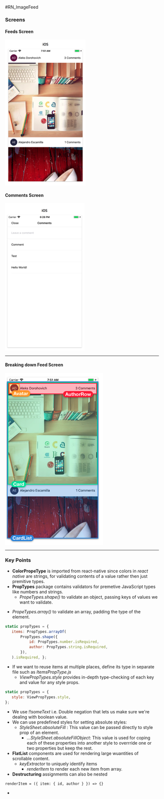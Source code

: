 #RN_ImageFeed

### Screens
#### Feeds Screen
 ![Screen 1](./externalAssets/S2.png "Feeds Listing Screen")

 #### Comments Screen
 ![Screen 2](./externalAssets/S3.png "Comments create and list Screen")

 ---

#### Breaking down Feed Screen
 ![Screen 1](./externalAssets/S1.png "Feeds Screen Components")

 ---

 ### Key Points
 + **ColorPropeType** is imported from react-native since colors in *react native* are strings, for validating contents of a value rather then just premitive types.
 + **PropTypes** package contains validators for premetive JavaScript types like numbers and strings.
   - *PropeTypes.shape()* to validate an object, passing keys of values we want to validate.
  - *PropeTypes.array()* to validate an array, padding the type of the element.
 ```javascript
 static propTypes = {
    items: PropTypes.arrayOf( 
        PropTypes.shape({
            id: PropTypes.number.isRequired,
            author: PropTypes.string.isRequired, 
        }),
    ).isRequired, };
 ```
   - If we want to reuse items at multiple places, define its type in separate file such as *ItemsPropType.js*
     - *ViewPropTypes.style* provides in-depth type-checking of each key and value for any style props.
 ```javascript
 static propTypes = {
    style: ViewPropTypes.style, 
};
 ```
 + We use *!!someText* i.e. Double negation that lets us make sure we're dealing with boolean value.
 + We can use predefined styles for setting absolute styles: 
   - *StyleSheet.absoluteFill* : This value can be passed directly to style prop of an element.
     - *...StyleSheet.absoluteFillObject*: This value is used for coping each of these properties into another style to overrride one or two properties but keep the rest.
 + **FlatList** components are used for rendering large wuantities of scrollable content.
   - *keyExtractor* to uniquely identify items
     - *renderItem* to render each new item from array.
 + **Destructuring** assignments can also be nested
 ```React
 renderItem = ({ item: { id, author } }) => {}
 ```
 + 


